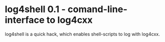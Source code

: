 log4shell 0.1 - comand-line-interface to log4cxx
================================================


log4shell is a quick hack, which enables shell-scripts to log with
log4cxx.

